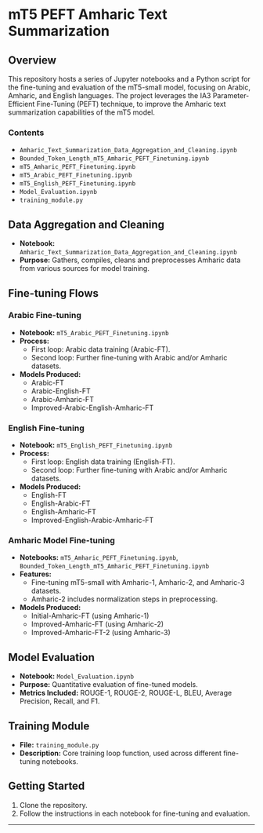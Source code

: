 # mT5 PEFT Amharic Text Summarization

## Overview
This repository hosts a series of Jupyter notebooks and a Python script for the fine-tuning and evaluation of the mT5-small model, focusing on Arabic, Amharic, and English languages. The project leverages the IA3 Parameter-Efficient Fine-Tuning (PEFT) technique, to improve the Amharic text summarization capabilities of the mT5 model.

### Contents
- `Amharic_Text_Summarization_Data_Aggregation_and_Cleaning.ipynb`
- `Bounded_Token_Length_mT5_Amharic_PEFT_Finetuning.ipynb`
- `mT5_Amharic_PEFT_Finetuning.ipynb`
- `mT5_Arabic_PEFT_Finetuning.ipynb`
- `mT5_English_PEFT_Finetuning.ipynb`
- `Model_Evaluation.ipynb`
- `training_module.py`

## Data Aggregation and Cleaning
- **Notebook:** `Amharic_Text_Summarization_Data_Aggregation_and_Cleaning.ipynb`
- **Purpose:** Gathers, compiles, cleans and preprocesses Amharic data from various sources for model training.

## Fine-tuning Flows

### Arabic Fine-tuning
- **Notebook:** `mT5_Arabic_PEFT_Finetuning.ipynb`
- **Process:** 
  - First loop: Arabic data training (Arabic-FT).
  - Second loop: Further fine-tuning with Arabic and/or Amharic datasets.
- **Models Produced:**
  - Arabic-FT
  - Arabic-English-FT
  - Arabic-Amharic-FT
  - Improved-Arabic-English-Amharic-FT

### English Fine-tuning
- **Notebook:** `mT5_English_PEFT_Finetuning.ipynb`
- **Process:** 
  - First loop: English data training (English-FT).
  - Second loop: Further fine-tuning with Arabic and/or Amharic datasets.
- **Models Produced:**
  - English-FT
  - English-Arabic-FT
  - English-Amharic-FT
  - Improved-English-Arabic-Amharic-FT

### Amharic Model Fine-tuning
- **Notebooks:** `mT5_Amharic_PEFT_Finetuning.ipynb`, `Bounded_Token_Length_mT5_Amharic_PEFT_Finetuning.ipynb`
- **Features:** 
  - Fine-tuning mT5-small with Amharic-1, Amharic-2, and Amharic-3 datasets.
  - Amharic-2 includes normalization steps in preprocessing.
- **Models Produced:**
  - Initial-Amharic-FT (using Amharic-1)
  - Improved-Amharic-FT (using Amharic-2)
  - Improved-Amharic-FT-2 (using Amharic-3)

## Model Evaluation
- **Notebook:** `Model_Evaluation.ipynb`
- **Purpose:** Quantitative evaluation of fine-tuned models.
- **Metrics Included:** ROUGE-1, ROUGE-2, ROUGE-L, BLEU, Average Precision, Recall, and F1.

## Training Module
- **File:** `training_module.py`
- **Description:** Core training loop function, used across different fine-tuning notebooks.

## Getting Started
1. Clone the repository.
2. Follow the instructions in each notebook for fine-tuning and evaluation.
---

